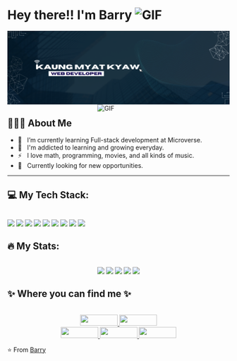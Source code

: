 <h1> Hey there!! I'm Barry  <img alt="GIF" src="https://media.giphy.com/media/1r8YvFB47nAsAy36mp/giphy.gif" width="100"/></h1>

<img align="center" alt="introduction picture" src="introduction.png" width="1000"/>

<img align="right" alt="GIF" src="https://media.giphy.com/media/qgQUggAC3Pfv687qPC/giphy.gif" width="300"/>

<br/>

<h2> 👨🏻‍💻 About Me </h2>

- 🔭 &nbsp; I’m currently learning Full-stack development at Microverse.
- 🌱 &nbsp; I'm addicted to learning and growing everyday.
- ⚡ &nbsp; I love math, programming, movies, and all kinds of music.
- 👀 &nbsp; Currently looking for new opportunities.
<hr>

<h2> 💻 My Tech Stack: </h2>
<br/>

<div>
  <img src="https://cdn.jsdelivr.net/gh/devicons/devicon/icons/html5/html5-plain.svg" width="50" height="auto" />

<img src="https://cdn.jsdelivr.net/gh/devicons/devicon/icons/css3/css3-plain.svg" width="50" height="auto" />

<img src="https://cdn.jsdelivr.net/gh/devicons/devicon/icons/bootstrap/bootstrap-plain.svg" width="50" height="auto" />
          
<img src="https://cdn.jsdelivr.net/gh/devicons/devicon/icons/javascript/javascript-plain.svg" width="50" height="auto" />
            
<img src="https://cdn.jsdelivr.net/gh/devicons/devicon/icons/react/react-original.svg" width="50" height="auto" />
            
<img src="https://cdn.jsdelivr.net/gh/devicons/devicon/icons/redux/redux-original.svg" width="50" height="auto" />
          
<img src="https://cdn.jsdelivr.net/gh/devicons/devicon/icons/git/git-plain.svg" width="50" height="auto" />       
          
<img src="https://cdn.jsdelivr.net/gh/devicons/devicon/icons/webpack/webpack-plain.svg" width="50" height="auto" />
          
<img src="https://cdn.jsdelivr.net/gh/devicons/devicon/icons/npm/npm-original-wordmark.svg" width="50" height="auto" />

</div>

<h2> 🔥 My Stats: </h2>
<br/>

<div align="center">
  <img src="http://github-profile-summary-cards.vercel.app/api/cards/profile-details?username=Rhaegar121&theme=prussian" width="600" height="auto" />

  <img src="http://github-profile-summary-cards.vercel.app/api/cards/repos-per-language?username=Rhaegar121&theme=prussian" width="300" height="auto" style="display: inline;" />

  <img src="http://github-profile-summary-cards.vercel.app/api/cards/most-commit-language?username=Rhaegar121&theme=prussian" width="300" height="auto" style="display: inline;" />

  <img src="http://github-profile-summary-cards.vercel.app/api/cards/stats?username=Rhaegar121&theme=prussian" width="300" height="auto" style="display: inline;" />

  <img src="http://github-profile-summary-cards.vercel.app/api/cards/productive-time?username=Rhaegar121&theme=prussian&utcOffset=+6.5" width="300" height="auto" style="display: inline;" />
</div>

<h2> ✨ Where you can find me ✨ </h2>

<p align="center">
  <br/>
  <a href="https://www.linkedin.com/in/kaungmyatkyaw7012/">
    <img src="https://img.shields.io/badge/LinkedIn-%230077B5.svg?&style=flat-square&logo=linkedin&logoColor=white" width="85" height="25">
  </a>
  
  <a href="https://github.com/Rhaegar121">
    <img src="https://img.shields.io/badge/Github-%230A0A0A.svg?&style=flat-square&logo=Github&logoColor=white" width="85" height="25">  
  </a>

  <br/>

  <a href="https://www.facebook.com/linthantkhai?mibextid=LQQJ4d">
    <img src="https://img.shields.io/badge/Facebook-%231877F2.svg?&style=flat-square&logo=facebook&logoColor=white" width="85" height="25">  
  </a>
 
  <a href="https://www.instagram.com/rhaegar_121/">
    <img src="https://img.shields.io/badge/Instagram-%23E4405F.svg?&style=flat-square&logo=instagram&logoColor=white" width="85" height="25">
  </a>

  <a href="https://twitter.com/20Rhaegar">
    <img src="https://img.shields.io/badge/twitter-%230077D4.svg?&style=flat-square&logo=twitter&logoColor=white" width="85" height="25">
  </a>
</p>

⭐️ From [Barry](https://github.com/Rhaegar121)
